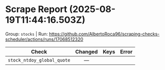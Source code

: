 # Scrape Report (2025-08-19T11:44:16.503Z)

Group: `stocks`  |  Run: https://github.com/AlbertoRoca96/scraping-checks-scheduler/actions/runs/17068512320

| Check | Changed | Keys | Error |
|---|:---:|:--|:--|
| `stock_ntdoy_global_quote` | — |  |  |
